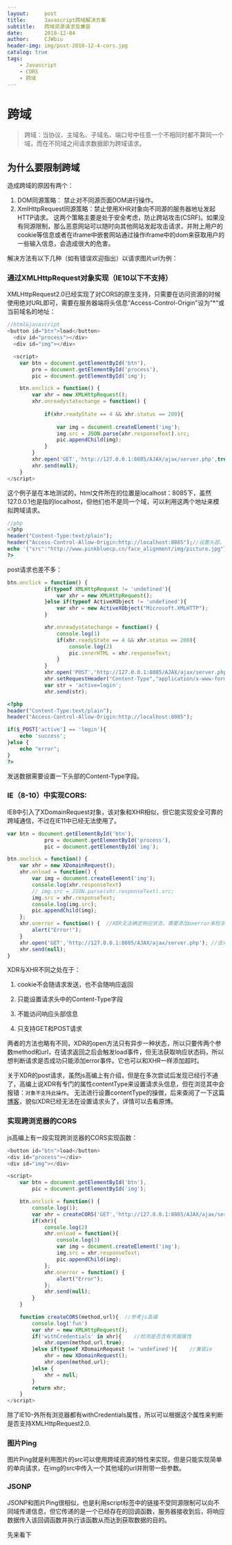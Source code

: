 ```yaml
---
layout:     post
title:      Javascript跨域解决方案
subtitle:   跨域资源请求及兼容
date:       2018-12-04
author:     CJWbiu
header-img: img/post-2018-12-4-cors.jpg
catalog: true
tags:
    - Javascript
    - CORS
    - 跨域
---
```

# 跨域
> 跨域：当协议、主域名、子域名、端口号中任意一个不相同时都不算同一个域，而在不同域之间请求数据即为跨域请求。      

## 为什么要限制跨域            

造成跨域的原因有两个：
1. DOM同源策略： 禁止对不同源页面DOM进行操作。
2. XmlHttpRequest同源策略：禁止使用XHR对象向不同源的服务器地址发起HTTP请求。
这两个策略主要是处于安全考虑，防止跨站攻击(CSRF)。如果没有同源限制，那么恶意网站可以随时向其他网站发起攻击请求，并附上用户的cookie等信息或者在iframe中嵌套网站通过操作iframe中的dom来获取用户的一些输入信息，会造成很大的危害。

解决方法有以下几种（如有错误欢迎指出）以请求图片url为例：  

### 通过XMLHttpRequest对象实现（IE10以下不支持）

XMLHttpRequest2.0已经实现了对CORS的原生支持，只需要在访问资源的时候使用绝对URL即可，需要在服务器端将头信息“Access-Control-Origin"设为”*“或当前域名的地址：       
```javascript
//html&javascript
<button id="btn">load</button>
  <div id="process"></div>
  <div id="img"></div>

  <script>
    var btn = document.getElementById('btn'),
        pro = document.getElementById('process'),
        pic = document.getElementById('img');

    btn.onclick = function() {
        var xhr = new XMLHttpRequest();
        xhr.onreadystatechange = function() {
        
            if(xhr.readyState == 4 && xhr.status == 200){
           
                var img = document.createElement('img');
                img.src = JSON.parse(xhr.responseText).src;
                pic.appendChild(img);
            }
        }
        xhr.open('GET','http://127.0.0.1:8085/AJAX/ajax/server.php',true);
        xhr.send(null);
    }        
</script>
```          
这个例子是在本地测试的，html文件所在的位置是localhost：8085下，虽然127.0.0.1也是指的localhost，但他们也不是同一个域，可以利用这两个地址来模拟跨域请求。        
```php
//php
<?php
header("Content-Type:text/plain");
header("Access-Control-Allow-Origin:http://localhost:8085");//设置头部，不设置的话请求会被拒绝
echo '{"src":"http://www.pinkbluecp.cn/face_alignment/img/picture.jpg"}';
?>
```      
post请求也差不多：        
```javascript
btn.onclick = function() {
            if(typeof XMLHttpRequest != 'undefined'){
                var xhr = new XMLHttpRequest();
            }else if(typeof ActiveXObject != 'undefined'){
                var xhr = new ActiveXObject("Microsoft.XMLHTTP");
            }

            xhr.onreadystatechange = function() {
                console.log(1)
                if(xhr.readyState == 4 && xhr.status == 200){
                    console.log(2)
                    pic.innerHTML = xhr.responseText;
                }
            }
            xhr.open('POST','http://127.0.0.1:8085/AJAX/ajax/server.php',true);
            xhr.setRequestHeader("Content-Type","application/x-www-form-urlencoded");    //需要设置下头部
            var str = 'active=login';
            xhr.send(str);
```
```php
<?php
header("Content-Type:text/plain");
header("Access-Control-Allow-Origin:http://localhost:8085");

if($_POST['active'] == 'login'){
    echo 'success';
}else {
    echo "error";
}
?>
```

发送数据需要设置一下头部的Content-Type字段。    
### IE（8-10）中实现CORS:     

IE8中引入了XDomainRequest对象，该对象和XHR相似，但它能实现安全可靠的跨域通信，不过在IE11中已经无法使用了。    
```javascript
var btn = document.getElementById('btn'),
            pro = document.getElementById('process'),
            pic = document.getElementById('img');

btn.onclick = function() {
    var xhr = new XDomainRequest();
    xhr.onload = function() {
        var img = document.createElement('img');
        console.log(xhr.responseText)
        // img.src = JSON.parse(xhr.responseText).src;
        img.src = xhr.responseText;
        console.log(img.src);
        pic.appendChild(img);
    };
    xhr.onerror = function() {  //XDR无法确定响应状态，需要添加onerror来检测错误
        alert("Error!");
    }
    xhr.open('GET','http://127.0.0.1:8085/AJAX/ajax/server.php'); //该对象的的请求都是异步，没有第三个参数
    xhr.send(null);
}
```

XDR与XHR不同之处在于：

1. cookie不会随请求发送，也不会随响应返回

2. 只能设置请求头中的Content-Type字段

3. 不能访问响应头部信息

4. 只支持GET和POST请求

两者的方法也略有不同，XDR的open方法只有异步一种状态，所以只要传两个参数method和url，在请求返回之后会触发load事件，但无法获取响应状态码，所以想判断请求是否成功只能添加error事件。它也可以和XHR一样添加超时。

关于XDR的post请求，虽然js高编上有介绍，但是在多次尝试后发现已经行不通了，高编上说XDR有专门的属性contentType来设置请求头信息，但在浏览其中会报错：`对象不支持此操作`。
无法进行设置contentType的操做，后来查阅了一下这篇[博客](http://blog.csdn.net/zhangchao19890805/article/details/52909156)，貌似XDR已经无法在设置请求头了，详情可以去看原博。
### 实现跨浏览器的CORS

js高编上有一段实现跨浏览器的CORS实现函数：     
```javascript
<button id="btn">load</button>
<div id="process"></div>
<div id="img"></div>

<script>
    var btn = document.getElementById('btn'),
        pic = document.getElementById('img');

    btn.onclick = function() {
        console.log(1);
        var xhr = createCORS('GET','http://127.0.0.1:8085/AJAX/ajax/server.php');
        if(xhr){
            console.log(2)
            xhr.onload = function(){
                console.log(3)
                var img = document.createElement('img');
                img.src = xhr.responseText;
                pic.appendChild(img);
            };
            xhr.onerror = function() {
                alert("Error");
            };
            xhr.send(null);
        }
    }

    function createCORS(method,url){  //参考js高编
        console.log('fun')
        var xhr = new XMLHttpRequest();
        if('withCredentials' in xhr){    //检测是否含有凭据属性
            xhr.open(method,url,true);
        }else if(typeof XDomainRequest != 'undefined'){    //兼容ie
            xhr = new XDomainRequest();
            xhr.open(method,url);
        }else {
            xhr = null;
        }
        return xhr;
    }
</script>
```    
除了IE10-外所有浏览器都有withCredentials属性，所以可以根据这个属性来判断是否支持XMLHttpRequest2.0.     
### 图片Ping    

图片Ping就是利用图片的src可以使用跨域资源的特性来实现，但是只能实现简单的单向请求，在img的src中传入一个其他域的url并附带一些参数。   
### JSONP     

JSONP和图片Ping很相似，也是利用script标签中的链接不受同源限制可以向不同域传递信息，但它传递的是一个已经存在的回调函数，服务器接收到后，将响应数据传入该回调函数并执行该函数从而达到获取数据的目的。

先来看下<script>标签中传入src得到的是什么：   
```javascript
<script src="test.txt"></script>
```     
在src中传入一个文本文件             
![博客](https://images2017.cnblogs.com/blog/1141140/201710/1141140-20171015195208746-1333727507.png "blog")     

浏览器中报语法错误，hello world这个变量未定义，服务器响应的数据就时test.txt的内容，而script把这段纯文本当作js代码来解析，当在test.txt中将这段文字加上单引号后：  

![博客](https://images2017.cnblogs.com/blog/1141140/201710/1141140-20171015195448340-184344941.png "blog")

浏览器不报错了，因为把它当作字符串来解析了。现在把链接换成一个php文件：     
```php
<?php
echo "Hello World!";
?>
```      
![博客](https://images2017.cnblogs.com/blog/1141140/201710/1141140-20171015195727824-176062308.png "blog")    
结果一样，浏览器同样也会报错，加上引号后同样也不报错，如果这时服务器端返回的是一个函数名，而该页面正好又有一个同名函数会怎样：      
```php
<?php
echo "callback('hello world')";
?>
```       
html:       
```html
<body>
    <script>
        function callback(res){
            alert(res);
        }
    </script>
    <script src="jsonp.php"></script>
</body>
```      
结果：               

![博客](https://images2017.cnblogs.com/blog/1141140/201710/1141140-20171015200613355-1863472461.png "blog")       
callback函数被执行了，因为后台的响应数据被script标签当作js代码执行了，所以这就能理解jsonp的原理了，利用这个回调函数可以获得后台传来的数据：        
```html
<body>
    <script>
        function jsonp(res){
            for(var i in res){
                console.log("key:"+i+";value:"+res[i]);
            }
        }
    </script>
    <script src="jsonp.php?callback=jsonp"></script>  //可动态创建
</body>
```              
```php
<?php
$str = '{"name":"Lee","age":20}';
$callback = $_GET['callback'];
echo $callback."($str)";
?>
```         
上面一个简单的例子展示了jsonp如何用回调函数获取服务器响应的json数据：       
![博客](https://images2017.cnblogs.com/blog/1141140/201710/1141140-20171015201629934-564613446.png "blog")      
 JSONP的有点在于可以访问到服务器的响应文本，不过缺点就是要从其他域加载代码执行，必须要保证其他域的安全性，不然可能响应信息中会附带恶意脚本，还有一点就是无法确定请求是否失败，即使失败也不会有提示。        

 ## iframe跨域     

 iframe跨域与jsonp相似，也利用了src不受同源限制的特性。当A域下的x.html页面要访问B域下的y.html中的信息可以通过A域下的z.html页面作为代理来获取信息：

 x.html:         

```html
<!doctype html>
<html>
<head>
<meta charset="utf-8">
<title>无标题文档</title>
</head>

<body>
<iframe src="http://127.0.0.1:8085/AJAX/ajax/proxya.html" style="display: none"></iframe>
<p id="getText"></p>
<script>
    function callback(text){
        text = JSON.parse(decodeURI(text));
        document.getElementById("getText").innerHTML= '姓名：' + text.name + '; 年龄：' + text.age;    
    }
</script>
</body>
</html>
```       
y.html:           
```html
<!doctype html>
<html>
<head>
<meta charset="utf-8">
<title>无标题文档</title>
</head>

<body>
<iframe id="myfarme" src="###"></iframe>
<script>
    window.onload = function(){
        var text = '{"name":"cheng","age":22}';　　//存储一个json格式的数据
        document.getElementById('myfarme').src="http://localhost:8085/AJAX/ajax/proxyb.html?content="+encodeURI(text); //将数据传个代理页面处理，此时src中的地址不受同源限制，与jsonp相似
    }
</script>
</body>
</html>
```            
z.html:          
```html
<!doctype html>
<html>
<head>
<meta charset="utf-8">
<title>无标题文档</title>
<script>
window.onload = function(){
    var text = window.location.href.split('=')[1];　　//通过分解url获取y.html传来的参数
    top.callback(text);　　//调用x.html的callback函数
}
</script>
</head>

<body>
</body>
</html>
```        